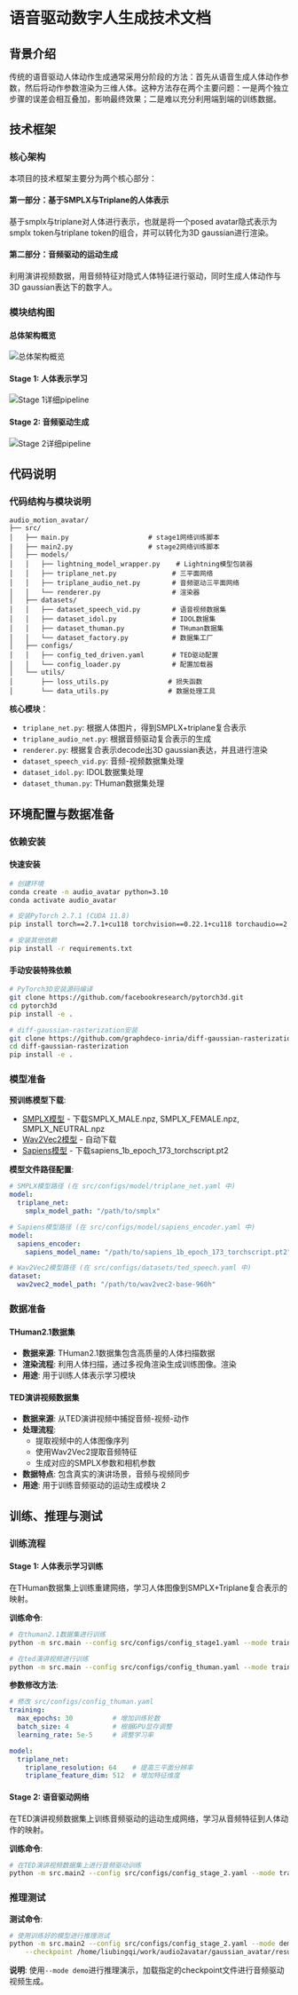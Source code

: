 # 语音驱动数字人生成技术文档

## 背景介绍

传统的语音驱动人体动作生成通常采用分阶段的方法：首先从语音生成人体动作参数，然后将动作参数渲染为三维人体。这种方法存在两个主要问题：一是两个独立步骤的误差会相互叠加，影响最终效果；二是难以充分利用端到端的训练数据。

## 技术框架

### 核心架构

本项目的技术框架主要分为两个核心部分：

#### 第一部分：基于SMPLX与Triplane的人体表示
基于smplx与triplane对人体进行表示，也就是将一个posed avatar隐式表示为smplx token与triplane token的组合，并可以转化为3D gaussian进行渲染。

#### 第二部分：音频驱动的运动生成
利用演讲视频数据，用音频特征对隐式人体特征进行驱动，同时生成人体动作与3D gaussian表达下的数字人。

### 模块结构图

#### 总体架构概览
![总体架构概览](assets/overview.jpg)

#### Stage 1: 人体表示学习
![Stage 1详细pipeline](assets/stg1.jpg)

#### Stage 2: 音频驱动生成
![Stage 2详细pipeline](assets/stg2.jpg)

## 代码说明

### 代码结构与模块说明

```
audio_motion_avatar/
├── src/
│   ├── main.py                    # stage1网络训练脚本
|   ├── main2.py                   # stage2网络训练脚本
│   ├── models/
│   │   ├── lightning_model_wrapper.py    # Lightning模型包装器
│   │   ├── triplane_net.py              # 三平面网络
│   │   ├── triplane_audio_net.py        # 音频驱动三平面网络
│   │   └── renderer.py                  # 渲染器
│   ├── datasets/
│   │   ├── dataset_speech_vid.py        # 语音视频数据集
│   │   ├── dataset_idol.py              # IDOL数据集
│   │   ├── dataset_thuman.py            # THuman数据集
│   │   └── dataset_factory.py           # 数据集工厂
│   ├── configs/
│   │   ├── config_ted_driven.yaml       # TED驱动配置
│   │   └── config_loader.py             # 配置加载器
│   └── utils/
│       ├── loss_utils.py               # 损失函数
│       └── data_utils.py               # 数据处理工具
```

**核心模块**：
- `triplane_net.py`: 根据人体图片，得到SMPLX+triplane复合表示
- `triplane_audio_net.py`: 根据音频驱动复合表示的生成
- `renderer.py`: 根据复合表示decode出3D gaussian表达，并且进行渲染
- `dataset_speech_vid.py`: 音频-视频数据集处理
- `dataset_idol.py`: IDOL数据集处理
- `dataset_thuman.py`: THuman数据集处理


## 环境配置与数据准备

### 依赖安装

#### 快速安装
```bash
# 创建环境
conda create -n audio_avatar python=3.10
conda activate audio_avatar

# 安装PyTorch 2.7.1 (CUDA 11.8)
pip install torch==2.7.1+cu118 torchvision==0.22.1+cu118 torchaudio==2.7.1+cu118 --index-url https://download.pytorch.org/whl/cu118

# 安装其他依赖
pip install -r requirements.txt
```

#### 手动安装特殊依赖
```bash
# PyTorch3D安装源码编译
git clone https://github.com/facebookresearch/pytorch3d.git
cd pytorch3d
pip install -e .

# diff-gaussian-rasterization安装
git clone https://github.com/graphdeco-inria/diff-gaussian-rasterization.git
cd diff-gaussian-rasterization
pip install -e .
```

### 模型准备

**预训练模型下载**:
- [SMPLX模型](https://smpl-x.is.tue.mpg.de/) - 下载SMPLX_MALE.npz, SMPLX_FEMALE.npz, SMPLX_NEUTRAL.npz
- [Wav2Vec2模型](https://huggingface.co/facebook/wav2vec2-base-960h) - 自动下载
- [Sapiens模型](https://github.com/facebookresearch/sapiens) - 下载sapiens_1b_epoch_173_torchscript.pt2

**模型文件路径配置**:
```yaml
# SMPLX模型路径 (在 src/configs/model/triplane_net.yaml 中)
model:
  triplane_net:
    smplx_model_path: "/path/to/smplx"

# Sapiens模型路径 (在 src/configs/model/sapiens_encoder.yaml 中)
model:
  sapiens_encoder:
    sapiens_model_name: "/path/to/sapiens_1b_epoch_173_torchscript.pt2"

# Wav2Vec2模型路径 (在 src/configs/datasets/ted_speech.yaml 中)
dataset:
  wav2vec2_model_path: "/path/to/wav2vec2-base-960h"
```

### 数据准备

#### THuman2.1数据集
- **数据来源**: THuman2.1数据集包含高质量的人体扫描数据
- **渲染流程**: 利用人体扫描，通过多视角渲染生成训练图像。渲染
- **用途**: 用于训练人体表示学习模块

#### TED演讲视频数据集
- **数据来源**: 从TED演讲视频中捕捉音频-视频-动作
- **处理流程**: 
  - 提取视频中的人体图像序列
  - 使用Wav2Vec2提取音频特征
  - 生成对应的SMPLX参数和相机参数
- **数据特点**: 包含真实的演讲场景，音频与视频同步
- **用途**: 用于训练音频驱动的运动生成模块
2
## 训练、推理与测试

### 训练流程

#### Stage 1: 人体表示学习训练
在THuman数据集上训练重建网络，学习人体图像到SMPLX+Triplane复合表示的映射。

**训练命令**:
```bash
# 在thuman2.1数据集进行训练
python -m src.main --config src/configs/config_stage1.yaml --mode train

# 在ted演讲视频进行训练
python -m src.main --config src/configs/config_thuman.yaml --mode train
```

**参数修改方法**:
```yaml
# 修改 src/configs/config_thuman.yaml
training:
  max_epochs: 30          # 增加训练轮数
  batch_size: 4           # 根据GPU显存调整
  learning_rate: 5e-5     # 调整学习率

model:
  triplane_net:
    triplane_resolution: 64    # 提高三平面分辨率
    triplane_feature_dim: 512  # 增加特征维度
```

#### Stage 2: 语音驱动网络
在TED演讲视频数据集上训练音频驱动的运动生成网络，学习从音频特征到人体动作的映射。

**训练命令**:
```bash
# 在TED演讲视频数据集上进行音频驱动训练
python -m src.main2 --config src/configs/config_stage_2.yaml --mode train
```

### 推理测试

**测试命令**:
```bash
# 使用训练好的模型进行推理测试
python -m src.main2 --config src/configs/config_stage_2.yaml --mode demo \
    --checkpoint /home/liubingqi/work/audio2avatar/gaussian_avatar/results_4d_615_with_cache/checkpoints/last.ckpt
```

**说明**: 使用`--mode demo`进行推理演示，加载指定的checkpoint文件进行音频驱动视频生成。

<!-- ### 模型评估 -->

